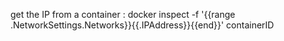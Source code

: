 get the IP from a container :
docker inspect -f '{{range .NetworkSettings.Networks}}{{.IPAddress}}{{end}}' containerID 